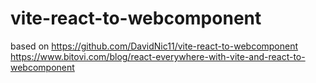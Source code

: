 # vite-react-to-webcomponent
based on https://github.com/DavidNic11/vite-react-to-webcomponent
https://www.bitovi.com/blog/react-everywhere-with-vite-and-react-to-webcomponent

